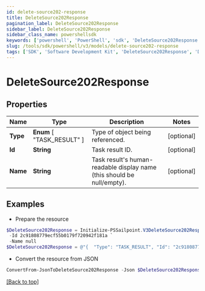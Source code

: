 ```yaml
---
id: delete-source202-response
title: DeleteSource202Response
pagination_label: DeleteSource202Response
sidebar_label: DeleteSource202Response
sidebar_class_name: powershellsdk
keywords: ['powershell', 'PowerShell', 'sdk', 'DeleteSource202Response', 'DeleteSource202Response'] 
slug: /tools/sdk/powershell/v3/models/delete-source202-response
tags: ['SDK', 'Software Development Kit', 'DeleteSource202Response', 'DeleteSource202Response']
---
```



# DeleteSource202Response

## Properties

Name | Type | Description | Notes
------------ | ------------- | ------------- | -------------
**Type** |  **Enum** [  "TASK_RESULT" ] | Type of object being referenced. | [optional] 
**Id** | **String** | Task result ID. | [optional] 
**Name** | **String** | Task result's human-readable display name (this should be null/empty). | [optional] 

## Examples

- Prepare the resource
```powershell
$DeleteSource202Response = Initialize-PSSailpoint.V3DeleteSource202Response  -Type TASK_RESULT `
 -Id 2c91808779ecf55b0179f720942f181a `
 -Name null
$DeleteSource202Response = @"{  "Type": "TASK_RESULT", "Id": "2c91808779ecf55b0179f720942f181a", "Name": "null" }"@
```

- Convert the resource from JSON
```powershell
ConvertFrom-JsonToDeleteSource202Response -Json $DeleteSource202Response
```


[[Back to top]](#) 

